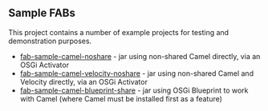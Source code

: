 Sample FABs
-----------

This project contains a number of example projects for testing and demonstration purposes.

* [fab-sample-camel-noshare](https://github.com/fusesource/fabric/tree/master/fab/tests/fab-sample-camel-noshare) - jar using non-shared Camel directly, via an OSGi Activator
* [fab-sample-camel-velocity-noshare](https://github.com/fusesource/fabric/tree/master/fab/tests/fab-sample-camel-velocity-noshare) - jar using non-shared Camel and Velocity directly, via an OSGi Activator
* [fab-sample-camel-blueprint-share](https://github.com/fusesource/fabric/tree/master/fab/tests/fab-sample-camel-blueprint-share) - jar using OSGi Blueprint to work with Camel (where Camel must be installed first as a feature)